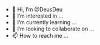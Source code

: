 - 👋 Hi, I’m @DeusDeu
- 👀 I’m interested in ...
- 🌱 I’m currently learning ...
- 💞️ I’m looking to collaborate on ...
- 📫 How to reach me ...

<!---
DeusDeu/DeusDeu is a ✨ special ✨ repository because its `README.md` (this file) appears on your GitHub profile.
You can click the Preview link to take a look at your changes.
--->

